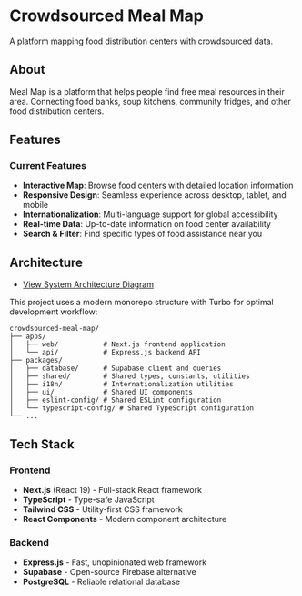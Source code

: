# Crowdsourced Meal Map

A platform mapping food distribution centers with crowdsourced data.

## About

Meal Map is a platform that helps people find free meal resources in their area. Connecting food banks, soup kitchens, community fridges, and other food distribution centers.

## Features

### Current Features

- **Interactive Map**: Browse food centers with detailed location information
- **Responsive Design**: Seamless experience across desktop, tablet, and mobile
- **Internationalization**: Multi-language support for global accessibility
- **Real-time Data**: Up-to-date information on food center availability
- **Search & Filter**: Find specific types of food assistance near you

## Architecture

- [View System Architecture Diagram](docs/system-architecture.md)

This project uses a modern monorepo structure with Turbo for optimal development workflow:

```
crowdsourced-meal-map/
├── apps/
│   ├── web/           # Next.js frontend application
│   └── api/           # Express.js backend API
├── packages/
│   ├── database/      # Supabase client and queries
│   ├── shared/        # Shared types, constants, utilities
│   ├── i18n/          # Internationalization utilities
│   ├── ui/            # Shared UI components
│   ├── eslint-config/ # Shared ESLint configuration
│   └── typescript-config/ # Shared TypeScript configuration
└── ...
```

## Tech Stack

### Frontend

- **Next.js** (React 19) - Full-stack React framework
- **TypeScript** - Type-safe JavaScript
- **Tailwind CSS** - Utility-first CSS framework
- **React Components** - Modern component architecture

### Backend

- **Express.js** - Fast, unopinionated web framework
- **Supabase** - Open-source Firebase alternative
- **PostgreSQL** - Reliable relational database

